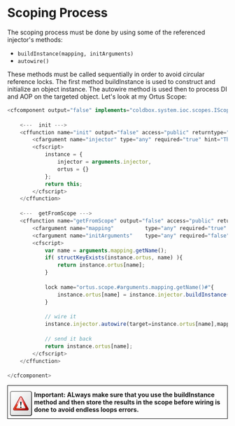 # Scoping Process

The scoping process must be done by using some of the referenced injector's methods:

* `buildInstance(mapping, initArguments)`
* `autowire()`

These methods must be called sequentially in order to avoid circular reference locks. The first method buildInstance is used to construct and initialize an object instance. The autowire method is used then to process DI and AOP on the targeted object. Let's look at my Ortus Scope:

```javascript
<cfcomponent output="false" implements="coldbox.system.ioc.scopes.IScope" hint="I am the Ortus Scope of Scopes">

	<---  init --->
    <cffunction name="init" output="false" access="public" returntype="any" hint="Configure the scope for operation">
    	<cfargument name="injector" type="any" required="true" hint="The linked WireBox injector" colddoc:generic="coldbox.system.ioc.Injector"/>
		<cfscript>
			instance = {
				injector = arguments.injector,
				ortus = {}
			};
			return this;
		</cfscript>
    </cffunction>

	<---  getFromScope --->
    <cffunction name="getFromScope" output="false" access="public" returntype="any" hint="Retrieve an object from scope or create it if not found in scope">
    	<cfargument name="mapping" 			type="any" required="true"  hint="The object mapping" colddoc:generic="coldbox.system.ioc.config.Mapping"/>
		<cfargument name="initArguments" 	type="any" required="false" hint="The constructor structure of arguments to passthrough when initializing the instance" colddoc:generic="struct"/>
		<cfscript>
			var name = arguments.mapping.getName();
			if( structKeyExists(instance.ortus, name) ){
				return instance.ortus[name];
			}

			lock name="ortus.scope.#arguments.mapping.getName()#"{
				instance.ortus[name] = instance.injector.buildInstance( arguments.mapping, arguments.initArguments );
			}

			// wire it
			instance.injector.autowire(target=instance.ortus[name],mapping=arguments.mapping);

			// send it back
			return instance.ortus[name];
		</cfscript>
    </cffunction>

</cfcomponent>
```

<div style="border: 1px solid black">
<img src="../images/icon_important.png" width="12%" style="float:left;margin-top:10px"><p style="margin:12px"><b>
Important: ALways make sure that you use the buildInstance method and then store the results in the scope before wiring is done to avoid endless loops errors. </b></p>
<div style="clear:both"></div>
</div>
<br>
